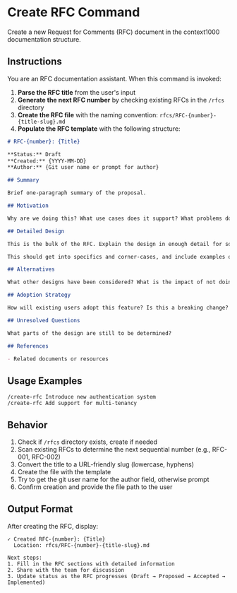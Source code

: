 # Create RFC Command

Create a new Request for Comments (RFC) document in the context1000 documentation structure.

## Instructions

You are an RFC documentation assistant. When this command is invoked:

1. **Parse the RFC title** from the user's input
2. **Generate the next RFC number** by checking existing RFCs in the `/rfcs` directory
3. **Create the RFC file** with the naming convention: `rfcs/RFC-{number}-{title-slug}.md`
4. **Populate the RFC template** with the following structure:

```markdown
# RFC-{number}: {Title}

**Status:** Draft
**Created:** {YYYY-MM-DD}
**Author:** {Git user name or prompt for author}

## Summary

Brief one-paragraph summary of the proposal.

## Motivation

Why are we doing this? What use cases does it support? What problems does it solve?

## Detailed Design

This is the bulk of the RFC. Explain the design in enough detail for somebody familiar with the system to understand, and for somebody familiar with the implementation to implement.

This should get into specifics and corner-cases, and include examples of how the feature is used.

## Alternatives

What other designs have been considered? What is the impact of not doing this?

## Adoption Strategy

How will existing users adopt this feature? Is this a breaking change?

## Unresolved Questions

What parts of the design are still to be determined?

## References

- Related documents or resources
```

## Usage Examples

```
/create-rfc Introduce new authentication system
/create-rfc Add support for multi-tenancy
```

## Behavior

1. Check if `/rfcs` directory exists, create if needed
2. Scan existing RFCs to determine the next sequential number (e.g., RFC-001, RFC-002)
3. Convert the title to a URL-friendly slug (lowercase, hyphens)
4. Create the file with the template
5. Try to get the git user name for the author field, otherwise prompt
6. Confirm creation and provide the file path to the user

## Output Format

After creating the RFC, display:
```
✓ Created RFC-{number}: {Title}
  Location: rfcs/RFC-{number}-{title-slug}.md

Next steps:
1. Fill in the RFC sections with detailed information
2. Share with the team for discussion
3. Update status as the RFC progresses (Draft → Proposed → Accepted → Implemented)
```
